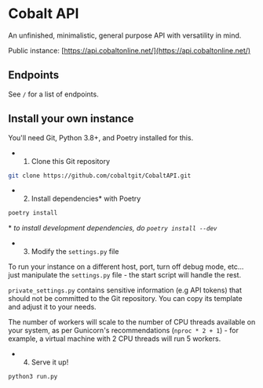 # Cobalt API

An unfinished, minimalistic, general purpose API with versatility in mind.

Public instance: [https://api.cobaltonline.net/](https://api.cobaltonline.net/)

## Endpoints

See `/` for a list of endpoints.

## Install your own instance

You'll need Git, Python 3.8+, and Poetry installed for this.

- 1. Clone this Git repository

```bash
git clone https://github.com/cobaltgit/CobaltAPI.git
```

- 2. Install dependencies\* with Poetry

```bash
poetry install
```

\* *to install development dependencies, do `poetry install --dev`*

- 3. Modify the `settings.py` file

To run your instance on a different host, port, turn off debug mode, etc... just manipulate the `settings.py` file - the start script will handle the rest.

`private_settings.py` contains sensitive information (e.g API tokens) that should not be committed to the Git repository. You can copy its template and adjust it to your needs.

The number of workers will scale to the number of CPU threads available on your system, as per Gunicorn's recommendations (`nproc * 2 + 1`) - for example, a virtual machine with 2 CPU threads will run 5 workers.

- 4. Serve it up!

```bash
python3 run.py
```
